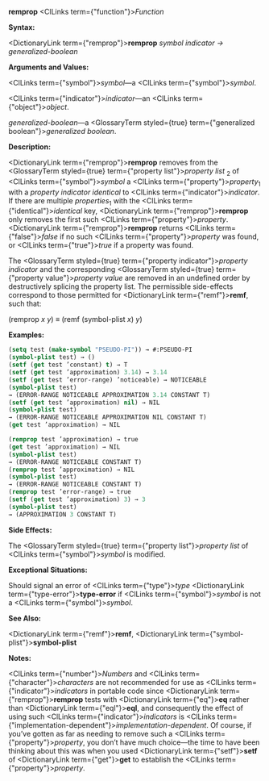 **remprop** <ClLinks  term={"function"}><i>Function</i></ClLinks> 



**Syntax:** 



<DictionaryLink  term={"remprop"}><b>remprop</b></DictionaryLink> *symbol indicator → generalized-boolean* 



**Arguments and Values:** 



<ClLinks  term={"symbol"}><i>symbol</i></ClLinks>—a <ClLinks  term={"symbol"}><i>symbol</i></ClLinks>. 



<ClLinks  term={"indicator"}><i>indicator</i></ClLinks>—an <ClLinks  term={"object"}><i>object</i></ClLinks>. 



*generalized-boolean*—a <GlossaryTerm styled={true} term={"generalized boolean"}><i>generalized boolean</i></GlossaryTerm>. 



**Description:** 



<DictionaryLink  term={"remprop"}><b>remprop</b></DictionaryLink> removes from the <GlossaryTerm styled={true} term={"property list"}><i>property list</i></GlossaryTerm> <sub>2</sub> of <ClLinks  term={"symbol"}><i>symbol</i></ClLinks> a <ClLinks  term={"property"}><i>property</i></ClLinks><sub>1</sub> with a *property indicator identical* to <ClLinks  term={"indicator"}><i>indicator</i></ClLinks>. If there are multiple *properties*<sub>1</sub> with the <ClLinks  term={"identical"}><i>identical</i></ClLinks> key, <DictionaryLink  term={"remprop"}><b>remprop</b></DictionaryLink> only removes the first such <ClLinks  term={"property"}><i>property</i></ClLinks>. <DictionaryLink  term={"remprop"}><b>remprop</b></DictionaryLink> returns <ClLinks  term={"false"}><i>false</i></ClLinks> if no such <ClLinks  term={"property"}><i>property</i></ClLinks> was found, or <ClLinks  term={"true"}><i>true</i></ClLinks> if a property was found. 



The <GlossaryTerm styled={true} term={"property indicator"}><i>property indicator</i></GlossaryTerm> and the corresponding <GlossaryTerm styled={true} term={"property value"}><i>property value</i></GlossaryTerm> are removed in an undefined order by destructively splicing the property list. The permissible side-effects correspond to those permitted for <DictionaryLink  term={"remf"}><b>remf</b></DictionaryLink>, such that: 



(remprop *x y*) *≡* (remf (symbol-plist *x*) *y*) 



**Examples:**
```lisp
(setq test (make-symbol "PSEUDO-PI")) → #:PSEUDO-PI 
(symbol-plist test) → () 
(setf (get test ’constant) t) → T 
(setf (get test ’approximation) 3.14) → 3.14 
(setf (get test ’error-range) ’noticeable) → NOTICEABLE 
(symbol-plist test) 
→ (ERROR-RANGE NOTICEABLE APPROXIMATION 3.14 CONSTANT T) 
(setf (get test ’approximation) nil) → NIL 
(symbol-plist test) 
→ (ERROR-RANGE NOTICEABLE APPROXIMATION NIL CONSTANT T) 
(get test ’approximation) → NIL 

(remprop test ’approximation) → true 
(get test ’approximation) → NIL 
(symbol-plist test) 
→ (ERROR-RANGE NOTICEABLE CONSTANT T) 
(remprop test ’approximation) → NIL 
(symbol-plist test) 
→ (ERROR-RANGE NOTICEABLE CONSTANT T) 
(remprop test ’error-range) → true 
(setf (get test ’approximation) 3) → 3 
(symbol-plist test) 
→ (APPROXIMATION 3 CONSTANT T) 
```
**Side Effects:** 



The <GlossaryTerm styled={true} term={"property list"}><i>property list</i></GlossaryTerm> of <ClLinks  term={"symbol"}><i>symbol</i></ClLinks> is modified. 



**Exceptional Situations:** 



Should signal an error of <ClLinks  term={"type"}><i>type</i></ClLinks> <DictionaryLink  term={"type-error"}><b>type-error</b></DictionaryLink> if <ClLinks  term={"symbol"}><i>symbol</i></ClLinks> is not a <ClLinks  term={"symbol"}><i>symbol</i></ClLinks>. 



**See Also:** 



<DictionaryLink  term={"remf"}><b>remf</b></DictionaryLink>, <DictionaryLink  term={"symbol-plist"}><b>symbol-plist</b></DictionaryLink> 



**Notes:** 



<ClLinks  term={"number"}><i>Numbers</i></ClLinks> and <ClLinks  term={"character"}><i>characters</i></ClLinks> are not recommended for use as <ClLinks  term={"indicator"}><i>indicators</i></ClLinks> in portable code since <DictionaryLink  term={"remprop"}><b>remprop</b></DictionaryLink> tests with <DictionaryLink  term={"eq"}><b>eq</b></DictionaryLink> rather than <DictionaryLink  term={"eql"}><b>eql</b></DictionaryLink>, and consequently the effect of using such <ClLinks  term={"indicator"}><i>indicators</i></ClLinks> is <ClLinks  term={"implementation-dependent"}><i>implementation-dependent</i></ClLinks>. Of course, if you’ve gotten as far as needing to remove such a <ClLinks  term={"property"}><i>property</i></ClLinks>, you don’t have much choice—the time to have been thinking about this was when you used <DictionaryLink  term={"setf"}><b>setf</b></DictionaryLink> of <DictionaryLink  term={"get"}><b>get</b></DictionaryLink> to establish the <ClLinks  term={"property"}><i>property</i></ClLinks>. 




